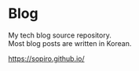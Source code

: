 # Blog  

My tech blog source repository.  
Most blog posts are written in Korean.  

https://sopiro.github.io/
